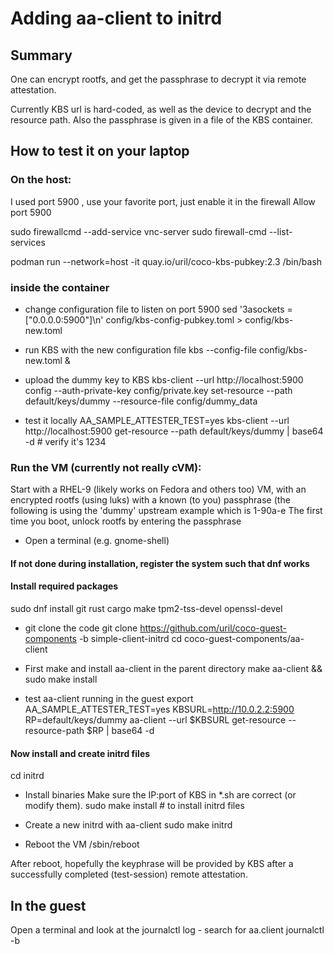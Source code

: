 # Adding aa-client to initrd

## Summary
One can encrypt rootfs, and get the passphrase to decrypt it via remote attestation.

Currently KBS url is hard-coded, as well as the device to decrypt and the resource path. Also the passphrase is given in a file of the KBS container.


## How to test it on your laptop

### On the host:
I used port 5900 , use your favorite port, just enable it in the firewall
Allow port 5900

sudo firewallcmd --add-service vnc-server
sudo firewall-cmd --list-services

podman run --network=host -it quay.io/uril/coco-kbs-pubkey:2.3 /bin/bash

### inside the container
- change configuration file to listen on port 5900
  sed '3asockets = ["0.0.0.0:5900"]\n' config/kbs-config-pubkey.toml > config/kbs-new.toml

- run KBS with the new configuration file
  kbs --config-file config/kbs-new.toml &

- upload the dummy key to KBS
  kbs-client --url http://localhost:5900 config   --auth-private-key config/private.key set-resource --path default/keys/dummy --resource-file config/dummy_data

- test it locally
  AA_SAMPLE_ATTESTER_TEST=yes kbs-client --url http://localhost:5900 get-resource --path default/keys/dummy | base64 -d # verify it's 1234


### Run the VM (currently not really cVM):
Start with a RHEL-9 (likely works on Fedora and others too) VM, with an
encrypted rootfs (using luks) with a known (to you) passphrase (the following
is using the 'dummy' upstream example which is 1-90a-e
The first time you boot, unlock rootfs by entering the passphrase

- Open a terminal (e.g. gnome-shell)
#### If not done during installation, register the system such that dnf works
#### Install required packages
sudo dnf install git rust cargo make tpm2-tss-devel openssl-devel


- git clone the code
git clone https://github.com/uril/coco-guest-components -b simple-client-initrd
cd coco-guest-components/aa-client

- First make and install aa-client in the parent directory
make aa-client && sudo make install

- test aa-client running in the guest
export AA_SAMPLE_ATTESTER_TEST=yes
KBSURL=http://10.0.2.2:5900
RP=default/keys/dummy
aa-client --url $KBSURL get-resource --resource-path $RP | base64 -d


#### Now install and create initrd files
cd initrd

- Install binaries
Make sure the IP:port of KBS in *.sh are correct (or modify them).
sudo make install # to install initrd files

- Create a new initrd with aa-client
sudo make initrd

- Reboot the VM
/sbin/reboot

After reboot, hopefully the keyphrase will be provided by KBS after a successfully completed (test-session) remote attestation.

## In the guest
Open a terminal and look at the journalctl log - search for aa.client
journalctl -b
